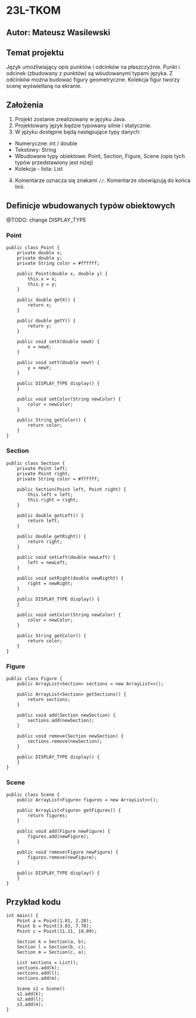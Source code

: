 # 23L-TKOM
## Autor: Mateusz Wasilewski

## Temat projektu
Język umożliwiający opis punktów i odcinków na płaszczyźnie. Punkt i odcinek (zbudowany z punktów) są wbudowanymi typami języka. 
Z odcinków można budować figury geometryczne. Kolekcja figur tworzy scenę wyświetlaną na ekranie.

## Założenia
1. Projekt zostanie zrealizowany w języku Java.
2. Projektowany język będzie typowany silnie i statycznie.  
3. W języku dostępne będą następujące typy danych:  
  - Numeryczne: int / double  
  - Tekstowy: String  
  - Wbudowane typy obiektowe: Point, Section, Figure, Scene (opis tych typów przedstawiony jest niżej)  
  - Kolekcja - lista: List  
4. Komentarze oznacza się znakami `//`. Komentarze obowiązują do końca linii.  

## Definicje wbudowanych typów obiektowych
@TODO: change DISPLAY_TYPE  
### Point
```
public class Point {
	private double x;
	private double y;
	private String color = #ffffff;
	
	public Point(double x, double y) {
		this.x = x;
		this.y = y;
	}
	
	public double getX() {
		return x;
	}
	
	public double getY() {
		return y;
	}
	
	public void setX(double newX) {
		x = newX;
	}
	
	public void setY(double newY) {
		y = newY;
	}
	
	public DISPLAY_TYPE display() {
	}
	
	public void setColor(String newColor) {
		color = newColor;
	}
	
	public String getColor() {
		return color;
	}
}
```

### Section
```
public class Section {
	private Point left;
	private Point right;
	private String color = #ffffff;
	
	public Section(Point left, Point right) {
		this.left = left;
		this.right = right;
	}
	
	public double getLeft() {
		return left;
	}
	
	public double getRight() {
		return right;
	}
	
	public void setLeft(double newLeft) {
		left = newLeft;
	}
	
	public void setRight(double newRigtht) {
		right = newRight;
	}
	
	public DISPLAY_TYPE display() {
	}
	
	public void setColor(String newColor) {
		color = newColor;
	}
	
	public String getColor() {
		return color;
	}
}
```

### Figure
```
public class Figure {
    public ArrayList<Section> sections = new ArrayList<>();
	
	public ArrayList<Section> getSections() {
		return sections;
	}
	
	public void add(Section newSection) {
		sections.add(newSection);
	}
		
	public void remove(Section newSection) {
		sections.remove(newSection);
	}

	public DISPLAY_TYPE display() {
	}
}
```

### Scene
```
public class Scene {
    public ArrayList<Figure> figures = new ArrayList<>();
	
	public ArrayList<Figure> getFigures() {
		return figures;
	}
	
	public void add(Figure newFigure) {
		figures.add(newFigure);
	}
		
	public void remove(Figure newFigure) {
		figures.remove(newFigure);
	}

	public DISPLAY_TYPE display() {
	}
}
```

## Przykład kodu
```
int main() {
	Point a = Point(1.01, 2.20);
	Point b = Point(3.03, 7.70);
	Point c = Point(11.11, 19.09);
	
	Section k = Section(a, b);
	Section l = Section(b, c);
	Section m = Section(c, a);
	
	List sections = List();
	sections.add(k);
	sections.add(l);
	sections.add(m);
	
	Scene s1 = Scene()
	s1.add(k);
	s2.add(l);
	s3.add(m);
}
```